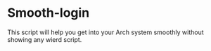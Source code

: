 # Smooth-login
This script will help you get into your Arch system smoothly without showing any wierd script.

